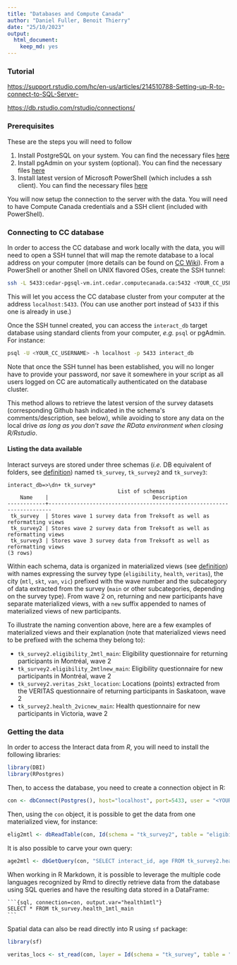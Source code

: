 ```yaml
---
title: "Databases and Compute Canada"
author: "Daniel Fuller, Benoit Thierry"
date: "25/10/2023"
output:
  html_document:
    keep_md: yes
---
```


### Tutorial

https://support.rstudio.com/hc/en-us/articles/214510788-Setting-up-R-to-connect-to-SQL-Server-

https://db.rstudio.com/rstudio/connections/

### Prerequisites

These are the steps you will need to follow

1. Install PostgreSQL on your system. You can find the necessary files [here](https://www.postgresql.org/download/)
2. Install pgAdmin on your system (optional). You can find the necessary files [here](https://www.pgadmin.org/download/)
3. Install latest version of Microsoft PowerShell (which includes a ssh client). You can find the necessary files [here](https://learn.microsoft.com/en-us/powershell/scripting/install/installing-powershell)
  
You will now setup the connection to the server with the data. You will need to have Compute Canada credentials and a SSH client (included with PowerShell).

### Connecting to CC database

In order to access the CC database and work locally with the data, you will need to open a SSH tunnel that will map the remote database to a local address on your computer (more details can be found on [CC Wiki](https://docs.alliancecan.ca/wiki/SSH_tunnelling)). From a PowerShell or another Shell on UNIX flavored OSes, create the SSH tunnel:

```sh
ssh -L 5433:cedar-pgsql-vm.int.cedar.computecanada.ca:5432 <YOUR_CC_USERNAME>@cedar.computecanada.ca 
```

This will let you access the CC database cluster from your computer at the address `localhost:5433`. (You can use another port instead of `5433` if this one is already in use.)

Once the SSH tunnel created, you can access the `interact_db` target database using standard clients from your computer, _e.g._ `psql` or pgAdmin. For instance:

```sh
psql -U <YOUR_CC_USERNAME> -h localhost -p 5433 interact_db
```

Note that once the SSH tunnel has been established, you will no longer have to provide your password, nor save it somewhere in your script as all users logged on CC are automatically authenticated on the database cluster.

This method allows to retrieve the latest version of the survey datasets (corresponding Github hash indicated in the schema's comments/description, see below), while avoiding to store any data on the local drive _as long as you don't save the RData environment when closing R/Rstudio_.

#### Listing the data available

Interact surveys are stored under three schemas (_i.e._ DB equivalent of folders, see [definition](https://www.postgresql.org/docs/16/glossary.html#GLOSSARY-SCHEMA)) named `tk_survey`, `tk_survey2` and `tk_survey3`:

```
interact_db=>\dn+ tk_survey*
                                   List of schemas
    Name    |                                 Description
------------+-----------------------------------------------------------------------
 tk_survey  | Stores wave 1 survey data from Treksoft as well as reformatting views
 tk_survey2 | Stores wave 2 survey data from Treksoft as well as reformatting views
 tk_survey3 | Stores wave 3 survey data from Treksoft as well as reformatting views
(3 rows)
```

Within each schema, data is organized in materialized views (see [definition](https://www.postgresql.org/docs/16/glossary.html#GLOSSARY-MATERIALIZED-VIEW)) with names expressing the survey type (`eligibility`, `health`, `veritas`), the city (`mtl`, `skt`, `van`, `vic`) prefixed with the wave number and the subcategory of data extracted from the survey (`main` or other subcategories, depending on the survey type). From wave 2 on, returning and new participants have separate materialized views, with a `new` suffix appended to names of materialized views of new participants.

To illustrate the naming convention above, here are a few examples of materialized views and their explanation (note that materialized views need to be prefixed with the schema they belong to):

- `tk_survey2.eligibility_2mtl_main`: Eligibility questionnaire for returning participants in Montréal, wave 2
- `tk_survey2.eligibility_2mtlnew_main`: Eligibility questionnaire for new participants in Montréal, wave 2
- `tk_survey2.veritas_2skt_location`: Locations (points) extracted from the VERITAS questionnaire of returning participants in Saskatoon, wave 2
- `tk_survey2.health_2vicnew_main`: Health questionnaire for new participants in Victoria, wave 2

### Getting the data

In order to access the Interact data from _R_, you will need to install the following libraries:

```r
library(DBI)
library(RPostgres) 
```    

Then, to access the database, you need to create a connection object in R:

```r
con <- dbConnect(Postgres(), host="localhost", port=5433, user = "<YOUR_CC_USERNAME>", dbname = "interact_db")
```

Then, using the `con` object, it is possible to get the data from one materialized view, for instance:

```r
elig2mtl <- dbReadTable(con, Id(schema = "tk_survey2", table = "eligibility_2mtl_main"))
```

It is also possible to carve your own query:

```r
age2mtl <- dbGetQuery(con, "SELECT interact_id, age FROM tk_survey2.health_2mtl_main UNION SELECT interact_id, age FROM tk_survey2.health_2mtlnew_main")
```

When working in R Markdown, it is possible to leverage the multiple code languages recognized by Rmd to directly retrieve data from the database using SQL queries and have the resulting data stored in a DataFrame:


````default
```{sql, connection=con, output.var="health1mtl"}
SELECT * FROM tk_survey.health_1mtl_main
```
````

Spatial data can also be read directly into R using `sf` package:

```r
library(sf)

veritas_locs <- st_read(con, layer = Id(schema = "tk_survey", table = "veritas_1mtl_location"))
```
